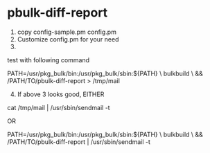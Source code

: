 # pbulk-diff-report

1. copy config-sample.pm config.pm
2. Customize config.pm for your need
3.
  test with following command 

  PATH=/usr/pkg_bulk/bin:/usr/pkg_bulk/sbin:${PATH} \\
  bulkbuild \\
  &&
  /PATH/TO/pbulk-diff-report > /tmp/mail

4. If above 3 looks good, EITHER

  cat /tmp/mail | /usr/sbin/sendmail -t

  OR

  PATH=/usr/pkg_bulk/bin:/usr/pkg_bulk/sbin:${PATH} \\
  bulkbuild \\
  &&
  /PATH/TO/pbulk-diff-report | /usr/sbin/sendmail -t
 
